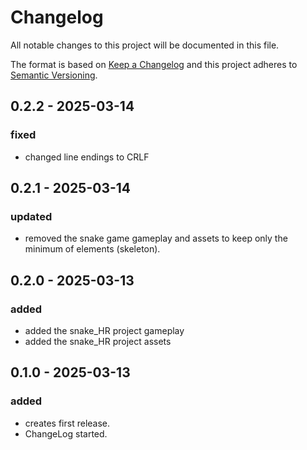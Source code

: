 # Changelog

All notable changes to this project will be documented in this file.

The format is based on [Keep a Changelog](http://keepachangelog.com/en/1.1.0/)
and this project adheres to [Semantic Versioning](http://semver.org/spec/v2.0.0.html).

## 0.2.2 - 2025-03-14

### fixed

- changed line endings to CRLF

## 0.2.1 - 2025-03-14

### updated

- removed the snake game gameplay and assets to keep only the minimum of elements (skeleton).

## 0.2.0 - 2025-03-13

### added

- added the snake_HR project gameplay
- added the snake_HR project assets

## 0.1.0 - 2025-03-13

### added

- creates first release.
- ChangeLog started.
